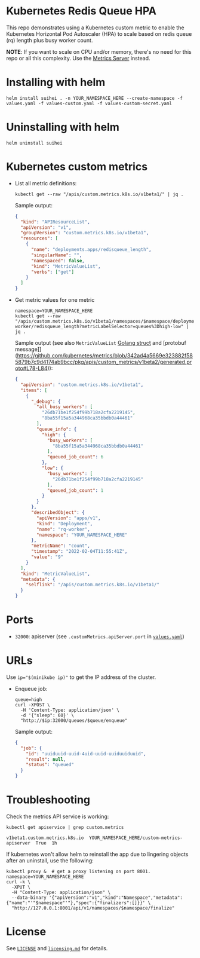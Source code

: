 # Kubernetes Redis Queue HPA

This repo demonstrates using a Kubernetes custom metric to enable the Kubernetes Horizontal Pod Autoscaler (HPA) to scale based on redis queue (rq) length plus busy worker count.

**NOTE**: If you want to scale on CPU and/or memory, there's no need for this repo or all this complexity. Use the [Metrics Server](https://github.com/kubernetes-sigs/metrics-server#use-cases) instead.

# Installing with helm

```shell
helm install suihei . -n YOUR_NAMESPACE_HERE --create-namespace -f values.yaml -f values-custom.yaml -f values-custom-secret.yaml
```

# Uninstalling with helm

```shell
helm uninstall suihei
```

# Kubernetes custom metrics

- List all metric definitions:

  ```shell
  kubectl get --raw "/apis/custom.metrics.k8s.io/v1beta1/" | jq .
  ```

  Sample output:
  ```json
  {
    "kind": "APIResourceList",
    "apiVersion": "v1",
    "groupVersion": "custom.metrics.k8s.io/v1beta1",
    "resources": [
      {
        "name": "deployments.apps/redisqueue_length",
        "singularName": "",
        "namespaced": false,
        "kind": "MetricValueList",
        "verbs": ["get"]
      }
    ]
  }
  ```
- Get metric values for one metric

  ```shell
  namespace=YOUR_NAMESPACE_HERE
  kubectl get --raw "/apis/custom.metrics.k8s.io/v1beta1/namespaces/$namespace/deployments.apps/rq-worker/redisqueue_length?metricLabelSelector=queues%3Dhigh-low" | jq .
  ```

  Sample output (see also `MetricValueList` [Golang struct](https://github.com/kubernetes/metrics/blob/342ad4a5669e323882f585879b7c9d4174ab9bcc/pkg/apis/custom_metrics/v1beta2/types.go#L39-L46) and [protobuf message]](https://github.com/kubernetes/metrics/blob/342ad4a5669e323882f585879b7c9d4174ab9bcc/pkg/apis/custom_metrics/v1beta2/generated.proto#L78-L84)):
  ```json
  {
    "apiVersion": "custom.metrics.k8s.io/v1beta1",
    "items": [
      {
        "_debug": {
          "all_busy_workers": [
            "26db71be1f254f99b718a2cfa2219145",
            "8ba55f15a5a344968ca35bbdb0a44461"
          ],
          "queue_info": {
            "high": {
              "busy_workers": [
                "8ba55f15a5a344968ca35bbdb0a44461"
              ],
              "queued_job_count": 6
            },
            "low": {
              "busy_workers": [
                "26db71be1f254f99b718a2cfa2219145"
              ],
              "queued_job_count": 1
            }
          }
        },
        "describedObject": {
          "apiVersion": "apps/v1",
          "kind": "Deployment",
          "name": "rq-worker",
          "namespace": "YOUR_NAMESPACE_HERE"
        },
        "metricName": "count",
        "timestamp": "2022-02-04T11:55:41Z",
        "value": "9"
      }
    ],
    "kind": "MetricValueList",
    "metadata": {
      "selflink": "/apis/custom.metrics.k8s.io/v1beta1/"
    }
  }
  ```

# Ports

- `32000`: apiserver (see `.customMetrics.apiServer.port` in [`values.yaml`](/values.yaml))

# URLs

Use `ip="$(minikube ip)"` to get the IP address of the cluster.

- Enqueue job:

  ```shell
  queue=high
  curl -XPOST \
    -H 'Content-Type: application/json' \
    -d '{"sleep": 60}' \
    "http://$ip:32000/queues/$queue/enqueue"
  ```

  Sample output:
  ```json
  {
    "job": {
      "id": "uuiduuid-uuid-4uid-uuid-uuiduuiduuid",
      "result": null,
      "status": "queued"
    }
  }
  ```

# Troubleshooting

Check the metrics API service is working:

```shell
kubectl get apiservice | grep custom.metrics
```
```
v1beta1.custom.metrics.k8s.io  YOUR_NAMESPACE_HERE/custom-metrics-apiserver  True  1h
```

If kubernetes won't allow helm to reinstall the app due to lingering objects after an uninstall, use the following:

```shell
kubectl proxy &  # get a proxy listening on port 8001.
namespace=YOUR_NAMESPACE_HERE
curl -k \
  -XPUT \
  -H "Content-Type: application/json" \
  --data-binary '{"apiVersion":"v1","kind":"Namespace","metadata":{"name":"'"$namespace"'"},"spec":{"finalizers":[]}}' \
  "http://127.0.0.1:8001/api/v1/namespaces/$namespace/finalize"
```

# License

See [`LICENSE`](/LICENSE) and [`licensing.md`](/licensing.md) for details.
